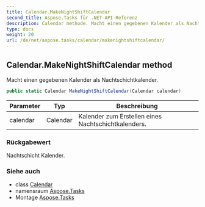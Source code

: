 ```yaml
---
title: Calendar.MakeNightShiftCalendar
second_title: Aspose.Tasks für .NET-API-Referenz
description: Calendar methode. Macht einen gegebenen Kalender als Nachtschichtkalender.
type: docs
weight: 20
url: /de/net/aspose.tasks/calendar/makenightshiftcalendar/
---
```

## Calendar.MakeNightShiftCalendar method

Macht einen gegebenen Kalender als Nachtschichtkalender.

```csharp
public static Calendar MakeNightShiftCalendar(Calendar calendar)
```

| Parameter | Typ | Beschreibung |
| --- | --- | --- |
| calendar | Calendar | Kalender zum Erstellen eines Nachtschichtkalenders. |

### Rückgabewert

Nachtschicht Kalender.

### Siehe auch

* class [Calendar](../)
* namensraum [Aspose.Tasks](../../calendar/)
* Montage [Aspose.Tasks](../../../)


